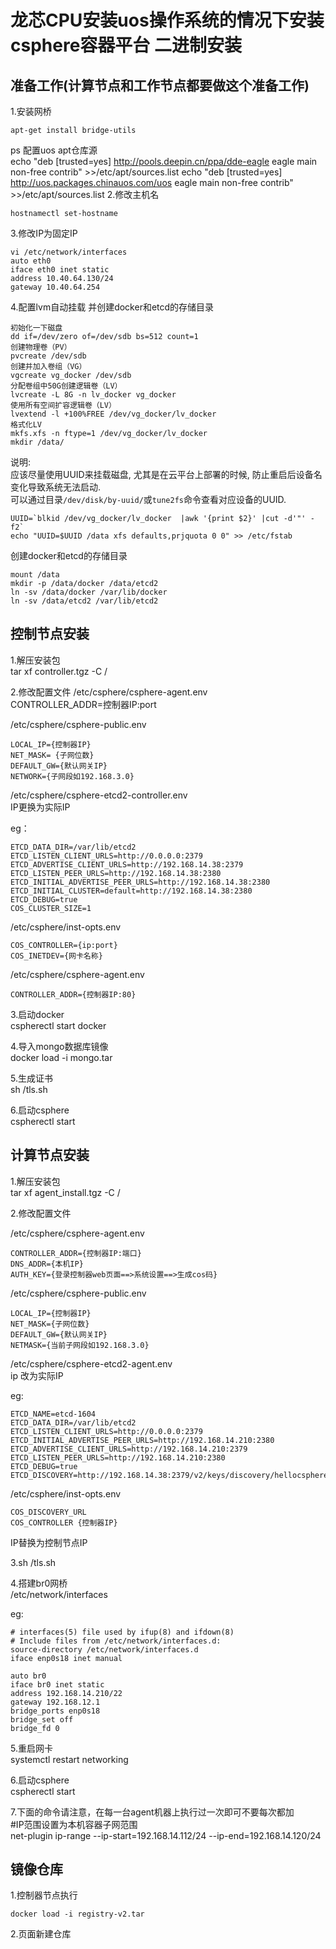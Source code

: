 # 龙芯CPU安装uos操作系统的情况下安装csphere容器平台 二进制安装
## 准备工作(计算节点和工作节点都要做这个准备工作)
1.安装网桥  
```
apt-get install bridge-utils
```
ps 配置uos apt仓库源  
echo "deb [trusted=yes] http://pools.deepin.cn/ppa/dde-eagle eagle main non-free contrib" >>/etc/apt/sources.list
echo "deb [trusted=yes] http://uos.packages.chinauos.com/uos eagle main non-free contrib" >>/etc/apt/sources.list
2.修改主机名   
```
hostnamectl set-hostname 
```
3.修改IP为固定IP  
```
vi /etc/network/interfaces
auto eth0 
iface eth0 inet static 
address 10.40.64.130/24
gateway 10.40.64.254
```
4.配置lvm自动挂载 并创建docker和etcd的存储目录  
```
初始化一下磁盘
dd if=/dev/zero of=/dev/sdb bs=512 count=1
创建物理卷（PV）
pvcreate /dev/sdb
创建并加入卷组（VG）
vgcreate vg_docker /dev/sdb
分配卷组中50G创建逻辑卷（LV）
lvcreate -L 8G -n lv_docker vg_docker
使用所有空间扩容逻辑卷（LV）
lvextend -l +100%FREE /dev/vg_docker/lv_docker
格式化LV
mkfs.xfs -n ftype=1 /dev/vg_docker/lv_docker
mkdir /data/
```
说明:  
应该尽量使用UUID来挂载磁盘, 尤其是在云平台上部署的时候, 防止重启后设备名变化导致系统无法启动.  
可以通过目录`/dev/disk/by-uuid/`或`tune2fs`命令查看对应设备的UUID.  
```
UUID=`blkid /dev/vg_docker/lv_docker  |awk '{print $2}' |cut -d'"' -f2`
echo "UUID=$UUID /data xfs defaults,prjquota 0 0" >> /etc/fstab
```
创建docker和etcd的存储目录  
```
mount /data
mkdir -p /data/docker /data/etcd2
ln -sv /data/docker /var/lib/docker
ln -sv /data/etcd2 /var/lib/etcd2
```

## 控制节点安装  
1.解压安装包  
tar xf controller.tgz -C /  

2.修改配置文件
/etc/csphere/csphere-agent.env  
CONTROLLER_ADDR=控制器IP:port  

/etc/csphere/csphere-public.env  
```
LOCAL_IP={控制器IP}
NET_MASK= {子网位数}
DEFAULT_GW={默认网关IP}
NETWORK={子网段如192.168.3.0}
```

/etc/csphere/csphere-etcd2-controller.env  
IP更换为实际IP  

eg：  
```
ETCD_DATA_DIR=/var/lib/etcd2
ETCD_LISTEN_CLIENT_URLS=http://0.0.0.0:2379
ETCD_ADVERTISE_CLIENT_URLS=http://192.168.14.38:2379
ETCD_LISTEN_PEER_URLS=http://192.168.14.38:2380
ETCD_INITIAL_ADVERTISE_PEER_URLS=http://192.168.14.38:2380
ETCD_INITIAL_CLUSTER=default=http://192.168.14.38:2380
ETCD_DEBUG=true
COS_CLUSTER_SIZE=1
```

/etc/csphere/inst-opts.env  
```
COS_CONTROLLER={ip:port}
COS_INETDEV={网卡名称}
```

/etc/csphere/csphere-agent.env  
```
CONTROLLER_ADDR={控制器IP:80}
```

3.启动docker  
cspherectl start docker  

4.导入mongo数据库镜像  
docker load -i mongo.tar  

5.生成证书  
sh /tls.sh  

6.启动csphere  
cspherectl start  

## 计算节点安装

1.解压安装包  
tar xf agent_install.tgz -C /  

2.修改配置文件    

/etc/csphere/csphere-agent.env  
```
CONTROLLER_ADDR={控制器IP:端口}
DNS_ADDR={本机IP}
AUTH_KEY={登录控制器web页面==>系统设置==>生成cos码}
```

/etc/csphere/csphere-public.env  
```
LOCAL_IP={控制器IP}
NET_MASK={子网位数}
DEFAULT_GW={默认网关IP}
NETMASK={当前子网段如192.168.3.0}
```

/etc/csphere/csphere-etcd2-agent.env  
ip 改为实际IP  

eg:  
```
ETCD_NAME=etcd-1604
ETCD_DATA_DIR=/var/lib/etcd2
ETCD_LISTEN_CLIENT_URLS=http://0.0.0.0:2379
ETCD_INITIAL_ADVERTISE_PEER_URLS=http://192.168.14.210:2380
ETCD_ADVERTISE_CLIENT_URLS=http://192.168.14.210:2379
ETCD_LISTEN_PEER_URLS=http://192.168.14.210:2380
ETCD_DEBUG=true
ETCD_DISCOVERY=http://192.168.14.38:2379/v2/keys/discovery/hellocsphere
```

/etc/csphere/inst-opts.env  
```
COS_DISCOVERY_URL
COS_CONTROLLER {控制器IP}
```
IP替换为控制节点IP  

3.sh /tls.sh  

4.搭建br0网桥  
/etc/network/interfaces  

eg:  
```
# interfaces(5) file used by ifup(8) and ifdown(8)
# Include files from /etc/network/interfaces.d:
source-directory /etc/network/interfaces.d
iface enp0s18 inet manual

auto br0
iface br0 inet static
address 192.168.14.210/22
gateway 192.168.12.1
bridge_ports enp0s18
bridge_set off
bridge_fd 0 
```
5.重启网卡  
systemctl restart networking  

6.启动csphere  
cspherectl start  

7.下面的命令请注意，在每一台agent机器上执行过一次即可不要每次都加  
#IP范围设置为本机容器子网范围  
net-plugin ip-range --ip-start=192.168.14.112/24 --ip-end=192.168.14.120/24

## 镜像仓库
1.控制器节点执行  

```
docker load -i registry-v2.tar
```

2.页面新建仓库  

